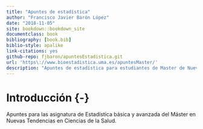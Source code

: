 ```yaml
--- 
title: "Apuntes de estadística"
author: "Francisco Javier Barón López"
date: "2018-11-05"
site: bookdown::bookdown_site
documentclass: book
bibliography: [book.bib]
biblio-style: apalike
link-citations: yes
github-repo: fjbaron/apuntesEstadistica.git
url: 'https\://www.bioestadistica.uma.es/apuntesMaster/'
description: "Apuntes de estadística para estudiantes de Master de Nuevas Tendencias"
---
```





# Introducción {-}

Apuntes para las asignatura de Estadística básica y avanzada del Máster en Nuevas Tendencias en Ciencias de la Salud.
